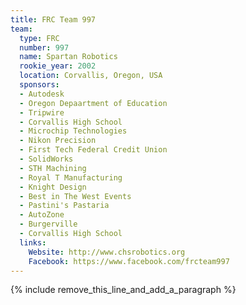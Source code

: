 ```yaml
---
title: FRC Team 997
team:
  type: FRC
  number: 997
  name: Spartan Robotics
  rookie_year: 2002
  location: Corvallis, Oregon, USA
  sponsors:
  - Autodesk
  - Oregon Depaartment of Education
  - Tripwire
  - Corvallis High School
  - Microchip Technologies
  - Nikon Precision
  - First Tech Federal Credit Union
  - SolidWorks
  - STH Machining
  - Royal T Manufacturing
  - Knight Design
  - Best in The West Events
  - Pastini's Pastaria
  - AutoZone
  - Burgerville
  - Corvallis High School
  links:
    Website: http://www.chsrobotics.org
    Facebook: https://www.facebook.com/frcteam997
---
```


{% include remove_this_line_and_add_a_paragraph %}